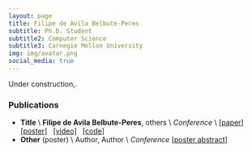 ```yaml
---
layout: page
title: Filipe de Avila Belbute-Peres
subtitle: Ph.D. Student
subtitle2: Computer Science
subtitle3: Carnegie Mellon University
img: img/avatar.png
social_media: true
---
```


Under construction,.

### Publications


* __Title__ \\
__Filipe de Avila Belbute-Peres__, others \\
_Conference_ \\
<a href="https://arxiv.org/abs/code" target="_blank">[paper]</a>
&nbsp; 
<a href="files/poster" target="_blank">[poster]</a>
&nbsp; 
<a href="https://youtu.be/video" target="_blank">[video]</a>
&nbsp; 
<a href="https://github.com/locuslab/repo" target="_blank">[code]</a>
* __Other__ (poster) \\
 Author, Author \\
 _Conference_
<a href="https://poster_link" target="_blank">[poster abstract]</a>
